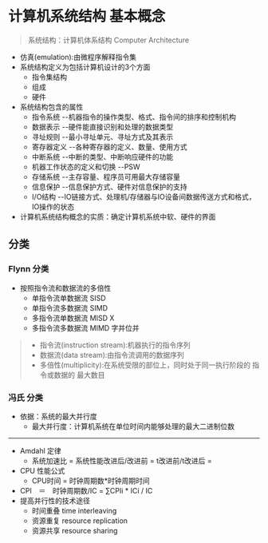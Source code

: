 # 计算机系统结构 基本概念

> 系统结构：计算机体系结构 Computer Architecture

* 仿真(emulation):由微程序解释指令集
* 系统结构定义为包括计算机设计的3个方面
  * 指令集结构
  * 组成
  * 硬件
* 系统结构包含的属性
  * 指令系统 --机器指令的操作类型、格式、指令间的排序和控制机构
  * 数据表示 --硬件能直接识别和处理的数据类型
  * 寻址规则 --最小寻址单元、寻址方式及其表示
  * 寄存器定义 --各种寄存器的定义、数量、使用方式
  * 中断系统 --中断的类型、中断响应硬件的功能
  * 机器工作状态的定义和切换 --PSW
  * 存储系统 --主存容量、程序员可用最大存储容量
  * 信息保护 --信息保护方式、硬件对信息保护的支持
  * I/O结构 --IO链接方式、处理机/存储器与IO设备间数据传送方式和格式，IO操作的状态
* 计算机系统结构概念的实质：确定计算机系统中软、硬件的界面

## 分类

### Flynn 分类

* 按照指令流和数据流的多倍性
  * 单指令流单数据流 SISD
  * 单指令流多数据流 SIMD
  * 多指令流单数据流 MISD X
  * 多指令流多数据流 MIMD 字并位并
> * 指令流(instruction stream):机器执行的指令序列
> * 数据流(data stream):由指令流调用的数据序列
> * 多倍性(multiplicity):在系统受限的部位上，同时处于同一执行阶段的 指令或数据的 最大数目

### 冯氏 分类

* 依据：系统的最大并行度
  * 最大并行度：计算机系统在单位时间内能够处理的最大二进制位数

---

* Amdahl 定律
  * 系统加速比 = 系统性能改进后/改进前 = t改进前/t改进后 =
* CPU 性能公式
  * CPU时间 = 时钟周期数*时钟周期时间
* CPI　＝　时钟周期数/IC = ∑CPIi * ICi / IC
* 提高并行性的技术途径
  * 时间重叠 time interleaving
  * 资源重复 resource replication
  * 资源共享 resource sharing
